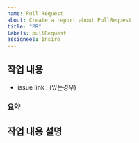```yaml
---
name: Pull Request
about: Create a report about PullRequest
title: "PR"
labels: pullRequest
assignees: Insiro
---
```

## 작업 내용
* issue link : (있는경우)
### 요약

## 작업 내용 설명
